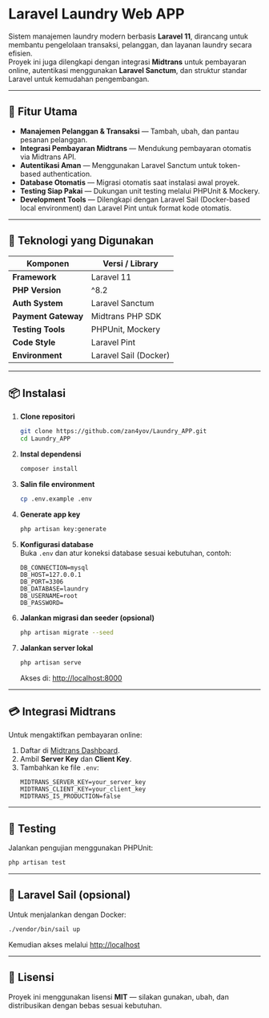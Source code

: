 #  Laravel Laundry Web APP

Sistem manajemen laundry modern berbasis **Laravel 11**, dirancang untuk membantu pengelolaan transaksi, pelanggan, dan layanan laundry secara efisien.  
Proyek ini juga dilengkapi dengan integrasi **Midtrans** untuk pembayaran online, autentikasi menggunakan **Laravel Sanctum**, dan struktur standar Laravel untuk kemudahan pengembangan.

---

## 🚀 Fitur Utama

- **Manajemen Pelanggan & Transaksi** — Tambah, ubah, dan pantau pesanan pelanggan.  
- **Integrasi Pembayaran Midtrans** — Mendukung pembayaran otomatis via Midtrans API.  
- **Autentikasi Aman** — Menggunakan Laravel Sanctum untuk token-based authentication.  
- **Database Otomatis** — Migrasi otomatis saat instalasi awal proyek.  
- **Testing Siap Pakai** — Dukungan unit testing melalui PHPUnit & Mockery.  
- **Development Tools** — Dilengkapi dengan Laravel Sail (Docker-based local environment) dan Laravel Pint untuk format kode otomatis.

---

## 🧰 Teknologi yang Digunakan

| Komponen | Versi / Library |
|-----------|----------------|
| **Framework** | Laravel 11 |
| **PHP Version** | ^8.2 |
| **Auth System** | Laravel Sanctum |
| **Payment Gateway** | Midtrans PHP SDK |
| **Testing Tools** | PHPUnit, Mockery |
| **Code Style** | Laravel Pint |
| **Environment** | Laravel Sail (Docker) |

---

## 📦 Instalasi

1. **Clone repositori**
   ```bash
   git clone https://github.com/zan4yov/Laundry_APP.git
   cd Laundry_APP
   ```

2. **Instal dependensi**
   ```bash
   composer install
   ```

3. **Salin file environment**
   ```bash
   cp .env.example .env
   ```

4. **Generate app key**
   ```bash
   php artisan key:generate
   ```

5. **Konfigurasi database**  
   Buka `.env` dan atur koneksi database sesuai kebutuhan, contoh:
   ```env
   DB_CONNECTION=mysql
   DB_HOST=127.0.0.1
   DB_PORT=3306
   DB_DATABASE=laundry
   DB_USERNAME=root
   DB_PASSWORD=
   ```

6. **Jalankan migrasi dan seeder (opsional)**
   ```bash
   php artisan migrate --seed
   ```

7. **Jalankan server lokal**
   ```bash
   php artisan serve
   ```
   Akses di: [http://localhost:8000](http://localhost:8000)

---

## 💳 Integrasi Midtrans

Untuk mengaktifkan pembayaran online:
1. Daftar di [Midtrans Dashboard](https://dashboard.midtrans.com/).  
2. Ambil **Server Key** dan **Client Key**.  
3. Tambahkan ke file `.env`:
   ```env
   MIDTRANS_SERVER_KEY=your_server_key
   MIDTRANS_CLIENT_KEY=your_client_key
   MIDTRANS_IS_PRODUCTION=false
   ```

---

## 🧪 Testing

Jalankan pengujian menggunakan PHPUnit:
```bash
php artisan test
```

---

## 🐳 Laravel Sail (opsional)

Untuk menjalankan dengan Docker:
```bash
./vendor/bin/sail up
```
Kemudian akses melalui [http://localhost](http://localhost)

---

## 📄 Lisensi

Proyek ini menggunakan lisensi **MIT** — silakan gunakan, ubah, dan distribusikan dengan bebas sesuai kebutuhan.
